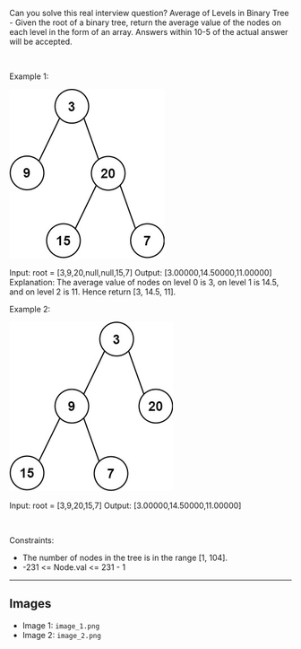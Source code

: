 Can you solve this real interview question? Average of Levels in Binary Tree - Given the root of a binary tree, return the average value of the nodes on each level in the form of an array. Answers within 10-5 of the actual answer will be accepted.

 

Example 1:

![Example 1](./image_1.png)


Input: root = [3,9,20,null,null,15,7]
Output: [3.00000,14.50000,11.00000]
Explanation: The average value of nodes on level 0 is 3, on level 1 is 14.5, and on level 2 is 11.
Hence return [3, 14.5, 11].


Example 2:

![Example 2](./image_2.png)


Input: root = [3,9,20,15,7]
Output: [3.00000,14.50000,11.00000]


 

Constraints:

 * The number of nodes in the tree is in the range [1, 104].
 * -231 <= Node.val <= 231 - 1

---

## Images

- Image 1: `image_1.png`
- Image 2: `image_2.png`
